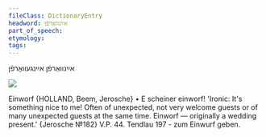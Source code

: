 ```yaml
---
fileClass: DictionaryEntry
headword: אײַנוואַרפֿן
part_of_speech: 
etymology: 
tags: 
---
```

אײַנוואַרפֿן
אײַנגעוואָרפֿן

![](https://ia802902.us.archive.org/9/items/Yiddish-Dialect-Maps/Guggenheim-Gruenberg_karte_53.jpg)

Einworf {HOLLAND, Beem, Jerosche}
	•	E scheiner einworf! 'Ironic: It's something nice to me! Often of unexpected, not very welcome guests or of many unexpected guests at the same time. Einworf — originally a wedding present.' {Jerosche №182}
V.P. 44.
Tendlau 197 - zum Einwurf geben.